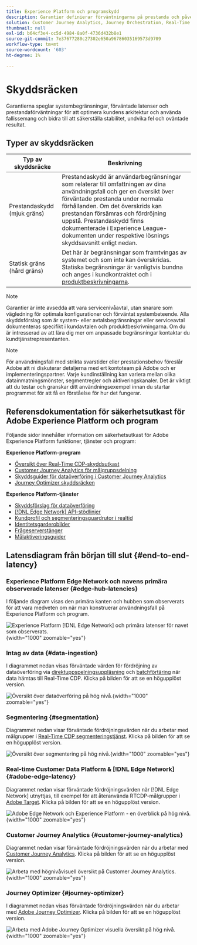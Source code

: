 ```yaml
---
title: Experience Platform och programskydd
description: Garantier definierar förväntningarna på prestanda och påverkan för komponenter och tjänster i Adobe Experience Platform och program
solution: Customer Journey Analytics, Journey Orchestration, Real-Time Customer Data Platform
thumbnail: null
exl-id: b64cf3e4-cc5d-4984-8a0f-4736d432b8e1
source-git-commit: 7e37677280c27302e650a96786035169573d9709
workflow-type: tm+mt
source-wordcount: '603'
ht-degree: 1%

---
```



# Skyddsräcken

Garantierna speglar systembegränsningar, förväntade latenser och prestandaförväntningar för att optimera kundens arkitektur och använda fallissemang och bidra till att säkerställa stabilitet, undvika fel och oväntade resultat.

## Typer av skyddsräcken

| Typ av skyddsräcke | Beskrivning |
|---|---|
| Prestandaskydd (mjuk gräns) | Prestandaskydd är användarbegränsningar som relaterar till omfattningen av dina användningsfall och ger en översikt över förväntade prestanda under normala förhållanden. Om det överskrids kan prestandan försämras och fördröjning uppstå. Prestandaskydd finns dokumenterade i Experience League-dokumenten under respektive lösnings skyddsavsnitt enligt nedan. |
| Statisk gräns (hård gräns) | Det här är begränsningar som framtvingas av systemet och som inte kan överskridas. Statiska begränsningar är vanligtvis bundna och anges i kundkontraktet och i [produktbeskrivningarna](https://helpx.adobe.com/legal/product-descriptions.html). |

>[!NOTE]
>
> Garantier är inte avsedda att vara servicenivåavtal, utan snarare som vägledning för optimala konfigurationer och förväntat systembeteende. Alla skyddsförslag som är system- eller avtalsbegränsningar eller serviceavtal dokumenteras specifikt i kundavtalen och produktbeskrivningarna. Om du är intresserad av att lära dig mer om anpassade begränsningar kontaktar du kundtjänstrepresentanten.

>[!NOTE]
>
> För användningsfall med strikta svarstider eller prestationsbehov föreslår Adobe att ni diskuterar detaljerna med ert kontoteam på Adobe och er implementeringspartner. Varje kundinställning kan variera mellan olika datainmatningsmönster, segmentregler och aktiveringskanaler. Det är viktigt att du testar och granskar ditt användningsexempel innan du startar programmet för att få en förståelse för hur det fungerar.

## Referensdokumentation för säkerhetsutkast för Adobe Experience Platform och program

Följande sidor innehåller information om säkerhetsutkast för Adobe Experience Platform funktioner, tjänster och program:

**Experience Platform-program**

* [Översikt över Real-Time CDP-skyddsutkast](https://experienceleague.adobe.com/docs/experience-platform/rtcdp/guardrails/overview.html)
* [Customer Journey Analytics för målgruppsdelning](https://experienceleague.adobe.com/docs/analytics-platform/using/cja-components/audiences/publish.html#latency)
* [Skyddsguider för dataöverföring i Customer Journey Analytics](https://experienceleague.adobe.com/docs/experience-platform/sources/connectors/adobe-applications/analytics.html#what-is-the-expected-latency-for-analytics-data-on-platform%3F)
* [Journey Optimizer skyddsräcken](https://experienceleague.adobe.com/docs/journey-optimizer/using/get-started/guardrails.html)

**Experience Platform-tjänster**

* [Skyddsförslag för dataöverföring](https://experienceleague.adobe.com/docs/experience-platform/ingestion/guardrails.html)
* [[!DNL Edge Network] API-stödlinjer](https://experienceleague.adobe.com/docs/experience-platform/edge-network-server-api/guardrails.html)
* [Kundprofil och segmenteringsguardrutor i realtid](https://experienceleague.adobe.com/docs/experience-platform/profile/guardrails.html)
* [Identitetsgarderobilder](https://experienceleague.adobe.com/docs/experience-platform/identity/guardrails.html?lang=en)
* [Frågeserverstänger](https://experienceleague.adobe.com/docs/experience-platform/query/guardrails.html?lang=en)
* [Målaktiveringsguider](https://experienceleague.adobe.com/docs/experience-platform/destinations/guardrails.html)

## Latensdiagram från början till slut {#end-to-end-latency}

### Experience Platform Edge Network och navens primära observerade latenser {#edge-hub-latencies}

I följande diagram visas den primära kanten och hubben som observerats för att vara medveten om när man konstruerar användningsfall på Experience Platform och program.

![Experience Platform [!DNL Edge Network] och primära latenser för navet som observerats.](/help/blueprints/experience-platform/deployment/assets/aep_edge_hub_latency_v1.svg "Experience Platform Edge Network och primära latenser som observerats via hubb"){width="1000" zoomable="yes"}

### Intag av data {#data-ingestion}

I diagrammet nedan visas förväntade värden för fördröjning av dataöverföring via [direktuppspelningsuppläsning](https://experienceleague.adobe.com/docs/experience-platform/ingestion/streaming/overview.html) och [batchförtäring](https://experienceleague.adobe.com/docs/experience-platform/ingestion/batch/getting-started.html?lang=en) när data hämtas till Real-Time CDP. Klicka på bilden för att se en högupplöst version.

![Översikt över dataöverföring på hög nivå.](/help/blueprints/experience-platform/deployment/assets/aep_data_flow_guardrails.svg "Värden för visuell överblick och fördröjning på hög nivå för dataöverföring"){width="1000" zoomable="yes"}

### Segmentering {#segmentation}

Diagrammet nedan visar förväntade fördröjningsvärden när du arbetar med målgrupper i [Real-Time CDP segmenteringstjänst](https://experienceleague.adobe.com/docs/experience-platform/segmentation/home.html). Klicka på bilden för att se en högupplöst version.

![Översikt över segmentering på hög nivå.](/help/blueprints/experience-platform/deployment/assets/segmentation_guardrails.svg "Segmentering av visuella översikter och latensvärden på hög nivå"){width="1000" zoomable="yes"}

### Real-time Customer Data Platform &amp; [!DNL Edge Network] {#adobe-edge-latency}

Diagrammet nedan visar förväntade fördröjningsvärden när [!DNL Edge Network] utnyttjas, till exempel för att återanvända RTCDP-målgrupper i [Adobe Target](https://experienceleague.adobe.com/docs/experience-platform/destinations/catalog/personalization/adobe-target-connection.html?lang=en). Klicka på bilden för att se en högupplöst version.

![Adobe Edge Network och Experience Platform - en överblick på hög nivå.](/help/blueprints/experience-platform/deployment/assets/RTCDP_Edge_guardrails.svg "Exporterar målgrupper till Adobe Target visuella översikt och fördröjning på hög nivå"){width="1000" zoomable="yes"}

### Customer Journey Analytics {#customer-journey-analytics}

Diagrammet nedan visar förväntade fördröjningsvärden när du arbetar med [Customer Journey Analytics](https://experienceleague.adobe.com/docs/analytics-platform/using/cja-overview/cja-overview.html?lang=en). Klicka på bilden för att se en högupplöst version.

![Arbeta med högnivåvisuell översikt på Customer Journey Analytics.](/help/blueprints/experience-platform/deployment/assets/CJA_guardrails.svg "Arbeta med högnivåvisuella översikter och latensvärden för Customer Journey Analytics"){width="1000" zoomable="yes"}

### Journey Optimizer {#journey-optimizer}

I diagrammet nedan visas förväntade fördröjningsvärden när du arbetar med [Adobe Journey Optimizer](https://experienceleague.adobe.com/docs/journey-optimizer/using/get-started/get-started.html?lang=en). Klicka på bilden för att se en högupplöst version.

![Arbeta med Adobe Journey Optimizer visuella översikt på hög nivå.](/help/blueprints/experience-platform/deployment/assets/AJO_guardrails.svg "Arbeta med Adobe Journey Optimizer högnivåvisuella översikter och latensvärden"){width="1000" zoomable="yes"}
